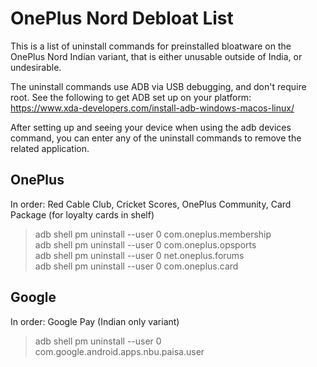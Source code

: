 # OnePlus Nord Debloat List

This is a list of uninstall commands for preinstalled bloatware on the OnePlus Nord Indian variant, that is either unusable outside of India, or undesirable.

The uninstall commands use ADB via USB debugging, and don't require root. See the following to get ADB set up on your platform: https://www.xda-developers.com/install-adb-windows-macos-linux/

After setting up and seeing your device when using the adb devices command, you can enter any of the uninstall commands to remove the related application.

## OnePlus
In order: Red Cable Club, Cricket Scores, OnePlus Community, Card Package (for loyalty cards in shelf)  
>adb shell pm uninstall --user 0 com.oneplus.membership  
>adb shell pm uninstall --user 0 com.oneplus.opsports   
>adb shell pm uninstall --user 0 net.oneplus.forums  
>adb shell pm uninstall --user 0 com.oneplus.card

## Google  
In order: Google Pay (Indian only variant)  
>adb shell pm uninstall --user 0 com.google.android.apps.nbu.paisa.user
